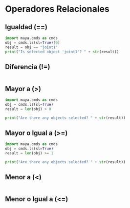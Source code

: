 # Operadores Relacionales

## Igualdad (==)

```python
import maya.cmds as cmds
obj = cmds.ls(sl=True)[0]
result = obj == "joint1"
print("Is selected object 'joint1'? " + str(result))
```

## Diferencia (!=)

```python
```

## Mayor a (>)

```python
import maya.cmds as cmds
obj = cmds.ls(sl=True)
result = len(obj) > 0

print("Are there any objects selected? " + str(result))
```

## Mayor o Igual a (>=)

```python
import maya.cmds as cmds
obj = cmds.ls(sl=True)
result = len(obj) >= 1

print("Are there any objects selected? " + str(result))
```

## Menor a (<)

```python
```

## Menor o Igual a (<=)

```python
```
